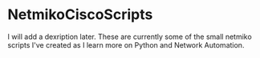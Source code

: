 # NetmikoCiscoScripts

I will add a dexription later.
These are currently some of the small netmiko scripts I've created as I learn more on Python and Network Automation.
